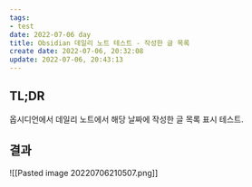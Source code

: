 ```yaml
---
tags: 
- test
date: 2022-07-06 day
title: Obsidian 데일리 노트 테스트 - 작성한 글 목록
create date: 2022-07-06, 20:32:08
update: 2022-07-06, 20:43:13
---
```

## TL;DR
옵시디언에서 데일리 노트에서 해당 날짜에 작성한 글 목록 표시 테스트.

## 결과
![[Pasted image 20220706210507.png]]

